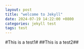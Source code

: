 ```yaml
---
layout: post
title: "welcome to Jekyll"
date: 2024-07-19 14:22:00 +0800
categories: jekyll test 
tags: test
---
```

#This is a test1#
##This is a test2##


